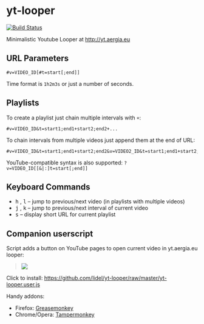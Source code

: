 yt-looper
=========

[![Build Status](https://travis-ci.org/lidel/yt-looper.svg)](https://travis-ci.org/lidel/yt-looper)

Minimalistic Youtube Looper at http://yt.aergia.eu

## URL Parameters

```
#v=VIDEO_ID[#t=start[;end]]
```

Time format is `1h2m3s` or just a number of seconds.

## Playlists

To create a playlist just chain multiple intervals with `+`: 
```
#v=VIDEO_ID&t=start1;end1+start2;end2+...
```

To chain intervals from multiple videos just append them at the end of URL:    
```
#v=VIDEO_ID&t=start1;end1+start2;end2&v=VIDEO2_ID&t=start1;end1+start2;end2`
```

YouTube-compatible syntax is also supported: `?v=VIDEO_ID[[&|:]t=start[;end]]`


## Keyboard Commands

- <kbd>h</kbd> , <kbd>l</kbd>  – jump to previous/next video (in playlists with multiple videos)
- <kbd>j</kbd> , <kbd>k</kbd>  – jump to previous/next interval of current video
- <kbd>s</kbd> – display short URL for current playlist

## Companion userscript

Script adds a button on YouTube pages to open current video in yt.aergia.eu looper:

> ![](https://cloud.githubusercontent.com/assets/157609/4671390/5d989338-5580-11e4-9f67-01ed61a085ca.png)

Click to install: https://github.com/lidel/yt-looper/raw/master/yt-looper.user.js

Handy addons:

- Firefox: [Greasemonkey](https://addons.mozilla.org/en-US/firefox/addon/greasemonkey/)
- Chrome/Opera: [Tampermonkey](http://tampermonkey.net)
